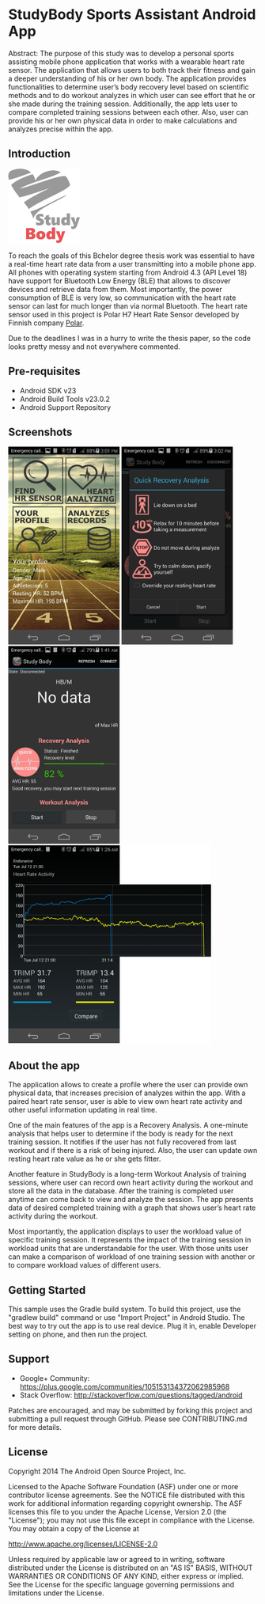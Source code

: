 
StudyBody Sports Assistant Android App
===================================
Abstract: 
The purpose of this study was to develop a personal sports assisting mobile phone application that works with a wearable heart rate sensor. The application that allows users to both track their fitness and gain a deeper understanding of his or her own body. The application provides functionalities to determine user’s body recovery level based on scientific methods and to do workout analyzes in which user can see effort that he or she made during the training session. Additionally, the app lets user to compare completed training sessions between each other. Also, user can provide his or her own physical data in order to make calculations and analyzes precise within the app.

Introduction 
------------
<img src="screenshots/StudyBody2.png" height="150" alt="Screenshot"/>

To reach the goals of this Bchelor degree thesis work was essential to have a real-time heart rate data from a user transmitting into a mobile phone app. All phones with operating system starting from Android 4.3 (API Level 18) have support for Bluetooth Low Energy (BLE) that allows to discover devices and retrieve data from them. Most importantly, the power consumption of BLE is very low, so communication with the heart rate sensor can last for much longer than via normal Bluetooth. The heart rate sensor used in this project is Polar H7 Heart Rate Sensor developed by Finnish company [Polar][2].

Due to the deadlines I was in a hurry to write the thesis paper, so the code looks pretty messy and not everywhere commented. 

[1]:https://developer.android.com/reference/android/bluetooth/BluetoothGatt.html
[2]:http://www.polar.com/en/products/accessories/H7_heart_rate_sensor

Pre-requisites
--------------

- Android SDK v23
- Android Build Tools v23.0.2
- Android Support Repository

Screenshots
-------------

<img src="screenshots/screens1.jpeg" height="400" alt="Screenshot"/> <img src="screenshots/screens2.jpeg" height="400" alt="Screenshot"/>
<img src="screenshots/screens3.jpeg" height="400" alt="Screenshot"/> 
<img src="screenshots/screens4.png" height="400" alt="Screenshot"/>

About the app
-------------

The application allows to create a profile where the user can provide own physical data, 
that increases precision of analyzes within the app. With a paired heart rate sensor, 
user is able to view own heart rate activity and other useful information updating in real time. 

One of the main features of the app is a Recovery Analysis. A one-minute analysis that helps 
user to determine if the body is ready for the next training session. It notifies if the user 
has not fully recovered from last workout and if there is a risk of being injured. Also, the 
user can update own resting heart rate value as he or she gets fitter. 

Another feature in StudyBody is a long-term Workout Analysis of training sessions, where user
can record own heart activity during the workout and store all the data in the database. After
the training is completed user anytime can come back to view and analyze the session. The app
presents data of desired completed training with a graph that shows user’s heart rate activity
during the workout. 

Most importantly, the application displays to user the workload value of specific training
session. It represents the impact of the training session in workload units that are understandable
for the user. With those units user can make a comparison of workload of one training session with 
another or to compare workload values of different users.


Getting Started
---------------

This sample uses the Gradle build system. To build this project, use the
"gradlew build" command or use "Import Project" in Android Studio.
The best way to try out the app is to use real device. Plug it in, enable Developer setting on phone, 
and then run the project.



Support
-------

- Google+ Community: https://plus.google.com/communities/105153134372062985968
- Stack Overflow: http://stackoverflow.com/questions/tagged/android

Patches are encouraged, and may be submitted by forking this project and
submitting a pull request through GitHub. Please see CONTRIBUTING.md for more details.

License
-------

Copyright 2014 The Android Open Source Project, Inc.

Licensed to the Apache Software Foundation (ASF) under one or more contributor
license agreements.  See the NOTICE file distributed with this work for
additional information regarding copyright ownership.  The ASF licenses this
file to you under the Apache License, Version 2.0 (the "License"); you may not
use this file except in compliance with the License.  You may obtain a copy of
the License at

http://www.apache.org/licenses/LICENSE-2.0

Unless required by applicable law or agreed to in writing, software
distributed under the License is distributed on an "AS IS" BASIS, WITHOUT
WARRANTIES OR CONDITIONS OF ANY KIND, either express or implied.  See the
License for the specific language governing permissions and limitations under
the License.
